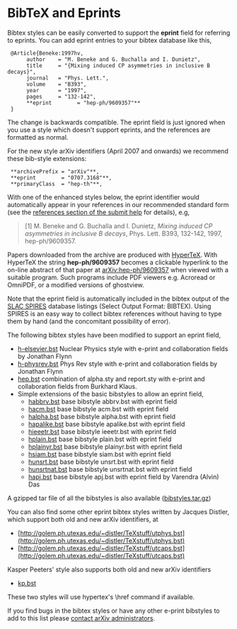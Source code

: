 # BibTeX and Eprints


Bibtex styles can be easily converted to support the **eprint** field for referring to eprints. You can add eprint entries to your bibtex database like this,
```
 @Article{Beneke:1997hv,
      author    = "M. Beneke and G. Buchalla and I. Dunietz",
      title     = "{Mixing induced CP asymmetries in inclusive B decays}",
      journal   = "Phys. Lett.",
      volume    = "B393",
      year      = "1997",
      pages     = "132-142",
      **eprint        = "hep-ph/9609357"**
 }
```
The change is backwards compatible. The eprint field is just ignored when you use a style which doesn't support eprints, and the references are formatted as normal.

For the new style arXiv identifiers (April 2007 and onwards) we recommend these bib-style extensions:

     **archivePrefix = "arXiv"**,
     **eprint        = "0707.3168"**,
     **primaryClass  = "hep-th"**,

With one of the enhanced styles below, the eprint identifier would automatically appear in your references in our recommended standard form (see the [references section of the submit help](/help/submit_tex#refs) for details), e.g,

> \[1\] M. Beneke and G. Buchalla and I. Dunietz, _Mixing induced CP asymmetries in inclusive B decays_, Phys. Lett. B393, 132-142, 1997, hep-ph/9609357.

Papers downloaded from the archive are produced with [HyperTeX](/help/hypertex). With HyperTeX the string **hep-ph/9609357** becomes a clickable hyperlink to the on-line abstract of that paper at [arXiv:hep-ph/9609357](/abs/hep-ph/9609357) when viewed with a suitable program. Such programs include PDF viewers e.g. Acroread or OmniPDF, or a modified versions of ghostview.

Note that the eprint field is automatically included in the bibtex output of the [SLAC SPIRES](http://www.slac.stanford.edu/spires/hep) database listings (Select Output Format: BIBTEX). Using SPIRES is an easy way to collect bibtex references without having to type them by hand (and the concomitant possibility of error).

The following bibtex styles have been modified to support an eprint field,

*   [h-elsevier.bst](h-elsevier.bst) Nuclear Physics style with e-print and collaboration fields by Jonathan Flynn
*   [h-physrev.bst](h-physrev.bst) Phys Rev style with e-print and collaboration fields by Jonathan Flynn
*   [hep.bst](hep.bst) combination of alpha.sty and report.sty with e-print and collaboration fields from Burkhard Klaus.
*   Simple extensions of the basic bibstyles to allow an eprint field,
    *   [habbrv.bst](habbrv.bst) base bibstyle abbrv.bst with eprint field
    *   [hacm.bst](hacm.bst) base bibstyle acm.bst with eprint field
    *   [halpha.bst](halpha.bst) base bibstyle alpha.bst with eprint field
    *   [hapalike.bst](hapalike.bst) base bibstyle apalike.bst with eprint field
    *   [hieeetr.bst](hieeetr.bst) base bibstyle ieeetr.bst with eprint field
    *   [hplain.bst](hplain.bst) base bibstyle plain.bst with eprint field
    *   [hplainyr.bst](hplainyr.bst) base bibstyle plainyr.bst with eprint field
    *   [hsiam.bst](hsiam.bst) base bibstyle siam.bst with eprint field
    *   [hunsrt.bst](hunsrt.bst) base bibstyle unsrt.bst with eprint field
    *   [hunsrtnat.bst](hunsrtnat.bst) base bibstyle unsrtnat.bst with eprint field
    *   [hapj.bst](hapj.bst) base bibstyle apj.bst with eprint field by Varendra (Alvin) Das

A gzipped tar file of all the bibstyles is also available ([bibstyles.tar.gz](bibstyles.tar.gz))

You can also find some other eprint bibtex styles written by Jacques Distler, which support both old and new arXiv identifiers, at

*   [http://golem.ph.utexas.edu/~distler/TeXstuff/utphys.bst](http://golem.ph.utexas.edu/~distler/TeXstuff/utphys.bst)
*   [http://golem.ph.utexas.edu/~distler/TeXstuff/utcaps.bst](http://golem.ph.utexas.edu/~distler/TeXstuff/utcaps.bst)

Kasper Peeters' style also supports both old and new arXiv identifiers

*   [kp.bst](kp.bst)

These two styles will use hypertex's \\href command if available.

If you find bugs in the bibtex styles or have any other e-print bibstyles to add to this list please [contact arXiv administrators](/help/contact).
